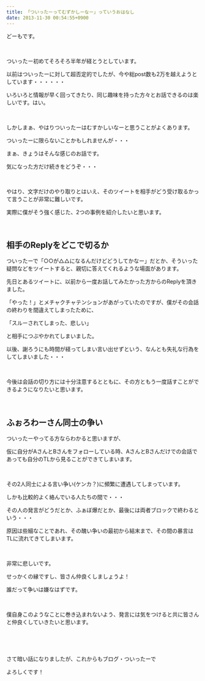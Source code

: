 ```yaml
---
title: 「ついったーってむずかしーなー」っていうおはなし
date: 2013-11-30 00:54:55+0900
---
```

どーもです。

&nbsp;

ついったー初めてそろそろ半年が経とうとしています。

以前はついったーに対して超否定的でしたが、今や総post数も2万を越えようとしています・・・・・・

いろいろと情報が早く回ってきたり、同じ趣味を持った方々とお話できるのは楽しいです。はい。

&nbsp;

しかしまぁ、やはりついったーはむすかしいなーと思うことがよくあります。

ついったーに限らないことかもしれませんが・・・

まぁ、きょうはそんな感じのお話です。

気になった方だけ続きをどうぞ・・・

<!--more-->

&nbsp;

やはり、文字だけのやり取りとはいえ、そのツイートを相手がどう受け取るかって言うことが非常に難しいです。

実際に僕がそう強く感じた、2つの事例を紹介したいと思います。

&nbsp;

## 相手のReplyをどこで切るか

ついったーで「○○が△△になるんだけどどうしてかなー」だとか、そういった疑問などをツイートすると、親切に答えてくれるような場面があります。

先日とあるツイートに、以前から一度お話してみたかった方からのReplyを頂きました。

「やった！」とメチャクチャテンションがあがっていたのですが、僕がその会話の終わりを間違えてしまったために、

<span class="fontsize5">「スルーされてしまった、悲しい」</span>

と相手につぶやかれてしまいました。

以後、謝ろうにも時間が経ってしまい言い出せずという、なんとも失礼な行為をしてしまいました・・・

&nbsp;

今後は会話の切り方には十分注意するとともに、その方ともう一度話すことができるようになりたいと思います。

&nbsp;

## ふぉろわーさん同士の争い

ついったーやってる方ならわかると思いますが、

仮に自分がAさんとBさんをフォローしている時、AさんとBさんだけでの会話であっても自分のTLから見ることができてしまいます。

&nbsp;

その2人同士による言い争い(ケンカ？)に頻繁に遭遇してしまっています。

しかも比較的よく絡んでいる人たちの間で・・・

その人の発言がどうだとか、ふぁぼ爆だとか、最後には両者ブロックで終わるという・・・

原因は些細なことであれ、その醜い争いの最初から結末まで、その間の暴言はTLに流れてきてしまいます。

&nbsp;

非常に悲しいです。

せっかくの縁ですし、皆さん仲良くしましょうよ！

誰だって争いは嫌なはずです。

&nbsp;

僕自身このようなことに巻き込まれないよう、発言には気をつけると共に皆さんと仲良くしていきたいと思います。

&nbsp;

&nbsp;

さて暗い話になりましたが、これからもブログ・ついったーで

<span class="fontsize6">よろしくです！</span>
